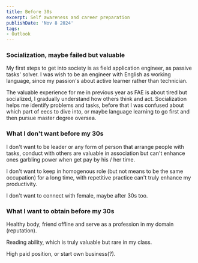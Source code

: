 ```yaml
---
title: Before 30s
excerpt: Self awareness and career preparation
publishDate: 'Nov 8 2024'
tags:
- Outlook
---
```

### Socialization, maybe failed but valuable
My first steps to get into society is as field application engineer, as passive tasks' solver.
I was wish to be an engineer with English as working language, since my passion's about active learner rather than technician.

The valuable experience for me in previous year as FAE is about tired but socialized, I gradually understand how others think and act.
Socialization helps me identify problems and tasks, before that I was confused about which part of eecs to dive into, or maybe language learning to go first and then pursue master degree oversea.

### What I don't want before my 30s
I don't want to be leader or any form of person that arrange people with tasks, conduct with others are valuable in association but can't enhance ones garbling power when get pay by his / her time.

I don't want to keep in homogenous role (but not means to be the same occupation) for a long time, with repetitive practice can't truly enhance my productivity.

I don't want to connect with female, maybe after 30s too.

### What I want to obtain before my 30s
Healthy body, friend offline and serve as a profession in my domain (reputation).

Reading ability, which is truly valuable but rare in my class.

High paid position, or start own business(?).